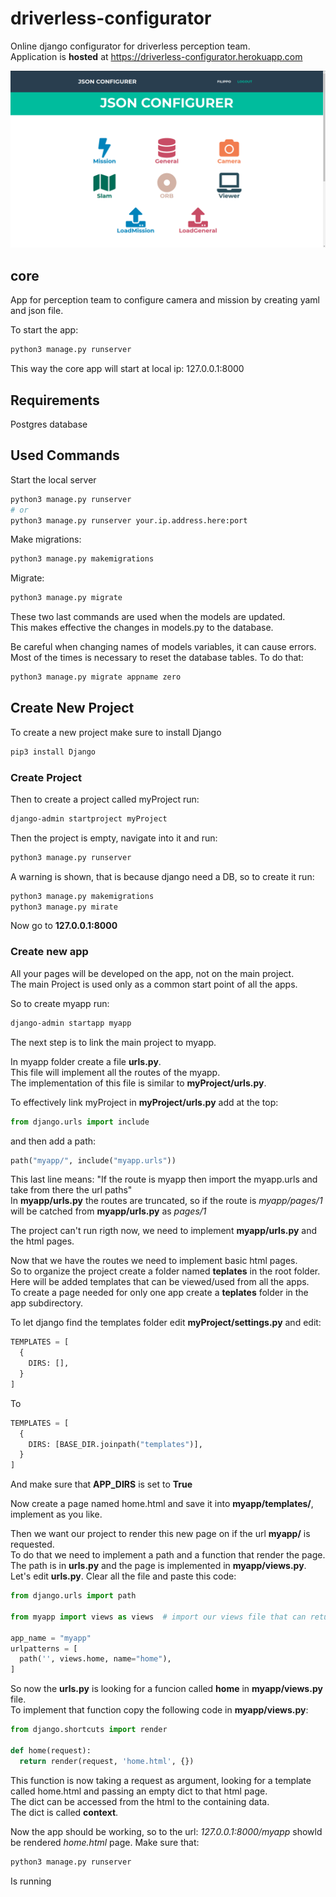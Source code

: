 # driverless-configurator
Online django configurator for driverless perception team.  
Application is **hosted** at https://driverless-configurator.herokuapp.com

![](/assets/images/home.png "Home")

## core
App for perception team to configure camera and mission by creating yaml and json file.

To start the app:
~~~bash
python3 manage.py runserver
~~~

This way the core app will start at local ip: 127.0.0.1:8000

## Requirements
Postgres database

## Used Commands
Start the local server
~~~bash
python3 manage.py runserver
# or
python3 manage.py runserver your.ip.address.here:port
~~~

Make migrations:
~~~bash
python3 manage.py makemigrations
~~~
Migrate:
~~~bash
python3 manage.py migrate
~~~
These two last commands are used when the models are updated.  
This makes effective the changes in models.py to the database.

Be careful when changing names of models variables, it can cause errors.  
Most of the times is necessary to reset the database tables.
To do that:
~~~bash
python3 manage.py migrate appname zero
~~~

## Create New Project
To create a new project make sure to install Django

~~~bash
pip3 install Django
~~~
### Create Project
Then to create a project called myProject run:
~~~bash
django-admin startproject myProject
~~~

Then the project is empty, navigate into it and run:
~~~bash
python3 manage.py runserver
~~~

A warning is shown, that is because django need a DB, so to create it run:
~~~bash
python3 manage.py makemigrations
python3 manage.py mirate
~~~

Now go to **127.0.0.1:8000**


### Create new app
All your pages will be developed on the app, not on the main project.  
The main Project is used only as a common start point of all the apps.  

So to create myapp run:
~~~bash
django-admin startapp myapp
~~~

The next step is to link the main project to myapp.

In myapp folder create a file **urls.py**.  
This file will implement all the routes of the myapp.  
The implementation of this file is similar to **myProject/urls.py**.


To effectively link myProject in **myProject/urls.py** add at the top:
~~~python
from django.urls import include
~~~
and then add a path:
~~~python
path("myapp/", include("myapp.urls"))
~~~

This last line means: "If the route is myapp then import the myapp.urls and take from there the url paths"  
In **myapp/urls.py** the routes are truncated, so if the route is *myapp/pages/1* will be catched from **myapp/urls.py** as *pages/1*

The project can't run rigth now, we need to implement **myapp/urls.py** and the html pages.

Now that we have the routes we need to implement basic html pages.  
So to organize the project create a folder named **teplates** in the root folder.  
Here will be added templates that can be viewed/used from all the apps.  
To create a page needed for only one app create a **teplates** folder in the app subdirectory.

To let django find the templates folder edit **myProject/settings.py** and edit:
~~~python
TEMPLATES = [
  {
    DIRS: [],
  }  
]
~~~
To
~~~python
TEMPLATES = [
  {
    DIRS: [BASE_DIR.joinpath("templates")],
  }  
]
~~~
And make sure that **APP_DIRS** is set to **True**

Now create a page named home.html and save it into **myapp/templates/**, implement as you like.

Then we want our project to render this new page on if the url **myapp/** is requested.  
To do that we need to implement a path and a function that render the page.  
The path is in **urls.py** and the page is implemented in **myapp/views.py**.  
Let's edit **urls.py**. Clear all the file and paste this code:
~~~python
from django.urls import path

from myapp import views as views  # import our views file that can return html page to be rendered

app_name = "myapp"
urlpatterns = [
  path('', views.home, name="home"),
]
~~~

So now the **urls.py** is looking for a funcion called **home** in **myapp/views.py** file.  
To implement that function copy the following code in **myapp/views.py**:
~~~python
from django.shortcuts import render

def home(request):
  return render(request, 'home.html', {})
~~~

This function is now taking a request as argument, looking for a template called home.html and passing an empty dict to that html page.  
The dict can be accessed from the html to the containing data.  
The dict is called **context**.

Now the app should be working, so to the url: *127.0.0.1:8000/myapp* showld be rendered *home.html* page.
Make sure that:
~~~bash
python3 manage.py runserver
~~~
Is running
